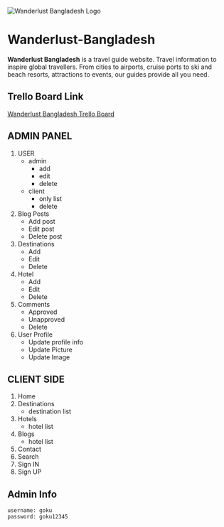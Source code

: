 ![Wanderlust Bangladesh Logo](https://i.imgur.com/exm1yEn.jpg)

# Wanderlust-Bangladesh
**Wanderlust Bangladesh** is a travel guide website. Travel information to inspire global travellers. From cities to airports, cruise ports to ski and beach resorts, attractions to events, our guides provide all you need.


## Trello Board Link
[Wanderlust Bangladesh Trello Board](https://trello.com/b/6GolrNfh)


## ADMIN PANEL
1. USER
   - admin
        - add
        - edit
        - delete
   - client
        - only list
        - delete
2. Blog Posts
   - Add post
   - Edit post
   - Delete post
3. Destinations
   - Add
   - Edit
   - Delete
4. Hotel
   - Add
   - Edit
   - Delete
5. Comments
   - Approved
   - Unapproved
   - Delete
6. User Profile
    - Update profile info
    - Update Picture
    - Update Image


## CLIENT SIDE 

1. Home
2. Destinations
   - destination list
3. Hotels
    - hotel list
4. Blogs
    - hotel list
5. Contact
6. Search
7. Sign IN
8. Sign UP

## Admin Info

```
username: goku
password: goku12345
```